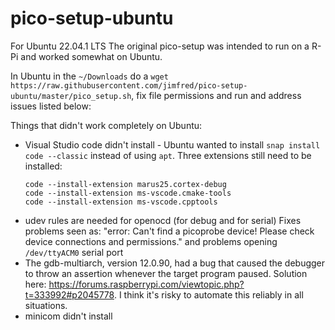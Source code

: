 # pico-setup-ubuntu
For Ubuntu 22.04.1 LTS
The original pico-setup was intended to run on a R-Pi and worked somewhat on Ubuntu.

In Ubuntu in the `~/Downloads` do a `wget https://raw.githubusercontent.com/jimfred/pico-setup-ubuntu/master/pico_setup.sh`, fix file permissions and run and address issues listed below:

Things that didn't work completely on Ubuntu:
- Visual Studio code didn't install - Ubuntu wanted to install `snap install code --classic` instead of using `apt`.
Three extensions still need to be installed:
  ```
  code --install-extension marus25.cortex-debug
  code --install-extension ms-vscode.cmake-tools
  code --install-extension ms-vscode.cpptools
  ```
- udev rules are needed for openocd (for debug and for serial)
Fixes problems seen as:
"error: Can't find a picoprobe device! Please check device connections and permissions." 
and problems opening `/dev/ttyACM0` serial port
- The gdb-multiarch, version 12.0.90, had a bug that caused the debugger to throw an assertion whenever the target program paused. Solution here: https://forums.raspberrypi.com/viewtopic.php?t=333992#p2045778. I think it's risky to automate this reliably in all situations.
- minicom didn't install
